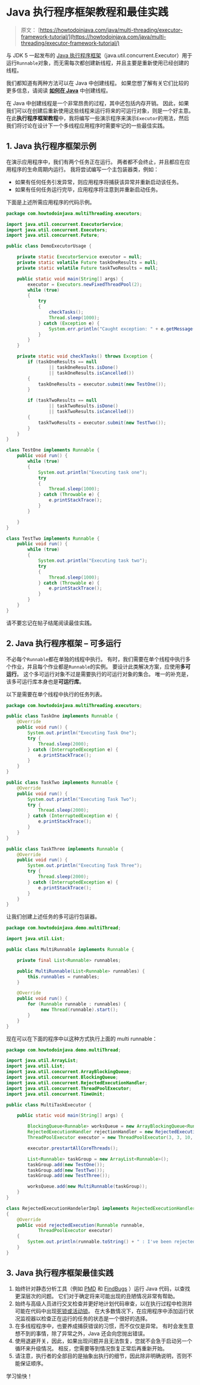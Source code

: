 # Java 执行程序框架教程和最佳实践

> 原文： [https://howtodoinjava.com/java/multi-threading/executor-framework-tutorial/](https://howtodoinjava.com/java/multi-threading/executor-framework-tutorial/)

与 JDK 5 一起发布的 [Java 执行程序框架](https://docs.oracle.com/javase/tutorial/essential/concurrency/executors.html "Executor framework")（java.util.concurrent.Executor）用于运行`Runnable`对象，而无需每次都创建新线程，并且主要是重新使用已经创建的线程。

我们都知道有两种方法可以在 Java 中创建线程。 如果您想了解有关它们比较的更多信息，请阅读 [**如何在 Java**](//howtodoinjava.com/java/multi-threading/difference-between-implements-runnable-and-extends-thread-in-java/ "Difference between “implements Runnable” and “extends Thread” in java") 中创建线程。

在 Java 中创建线程是一个非常昂贵的过程，其中还包括内存开销。 因此，如果我们可以在创建后重新使用这些线程来运行将来的可运行对象，则是一个好主意。 在此**执行程序框架教程**中，我将编写一些演示程序来演示`Executor`的用法，然后我们将讨论在设计下一个多线程应用程序时需要牢记的一些最佳实践。

## 1\. Java 执行程序框架示例

在演示应用程序中，我们有两个任务正在运行。 两者都不会终止，并且都应在应用程序的生命周期内运行。 我将尝试编写一个主包装器类，例如：

*   如果有任何任务引发异常，则应用程序将捕获该异常并重新启动该任务。
*   如果有任何任务运行完毕，应用程序将注意到并重新启动任务。

下面是上述所需应用程序的代码示例。

```java
package com.howtodoinjava.multiThreading.executors;

import java.util.concurrent.ExecutorService;
import java.util.concurrent.Executors;
import java.util.concurrent.Future;

public class DemoExecutorUsage {

	private static ExecutorService executor = null;
	private static volatile Future taskOneResults = null;
	private static volatile Future taskTwoResults = null;

	public static void main(String[] args) {
		executor = Executors.newFixedThreadPool(2);
		while (true)
		{
			try
			{
				checkTasks();
				Thread.sleep(1000);
			} catch (Exception e) {
				System.err.println("Caught exception: " + e.getMessage());
			}
		}
	}

	private static void checkTasks() throws Exception {
		if (taskOneResults == null
				|| taskOneResults.isDone()
				|| taskOneResults.isCancelled())
		{
			taskOneResults = executor.submit(new TestOne());
		}

		if (taskTwoResults == null
				|| taskTwoResults.isDone()
				|| taskTwoResults.isCancelled())
		{
			taskTwoResults = executor.submit(new TestTwo());
		}
	}
}

class TestOne implements Runnable {
	public void run() {
		while (true)
		{
			System.out.println("Executing task one");
			try
			{
				Thread.sleep(1000);
			} catch (Throwable e) {
				e.printStackTrace();
			}
		}

	}
}

class TestTwo implements Runnable {
	public void run() {
		while (true)
		{
			System.out.println("Executing task two");
			try
			{
				Thread.sleep(1000);
			} catch (Throwable e) {
				e.printStackTrace();
			}
		}
	}
}

```

请不要忘记在帖子结尾阅读最佳实践。

## 2\. Java 执行程序框架 – 可多运行

不必每个`Runnable`都在单独的线程中执行。 有时，我们需要在单个线程中执行多个作业，并且每个作业都是`Runnable`的实例。 要设计此类解决方案，应使用**多可运行**。 这个多可运行对象不过是需要执行的可运行对象的集合。 唯一的补充是，该多可运行库本身也是**可运行库**。

以下是需要在单个线程中执行的任务列表。

```java
package com.howtodoinjava.multiThreading.executors;

public class TaskOne implements Runnable {
	@Override
	public void run() {
		System.out.println("Executing Task One");
		try {
			Thread.sleep(2000);
		} catch (InterruptedException e) {
			e.printStackTrace();
		}
	}
}

public class TaskTwo implements Runnable {
	@Override
	public void run() {
		System.out.println("Executing Task Two");
		try {
			Thread.sleep(2000);
		} catch (InterruptedException e) {
			e.printStackTrace();
		}
	}
}

public class TaskThree implements Runnable {
	@Override
	public void run() {
		System.out.println("Executing Task Three");
		try {
			Thread.sleep(2000);
		} catch (InterruptedException e) {
			e.printStackTrace();
		}
	}
}

```

让我们创建上述任务的多可运行包装器。

```java
package com.howtodoinjava.demo.multiThread;

import java.util.List;

public class MultiRunnable implements Runnable {

    private final List<Runnable> runnables;

    public MultiRunnable(List<Runnable> runnables) {
        this.runnables = runnables;
    }

    @Override
    public void run() {
        for (Runnable runnable : runnables) {
        	 new Thread(runnable).start();
        }
    }
}

```

现在可以在下面的程序中以这种方式执行上面的 multi runnable：

```java
package com.howtodoinjava.demo.multiThread;

import java.util.ArrayList;
import java.util.List;
import java.util.concurrent.ArrayBlockingQueue;
import java.util.concurrent.BlockingQueue;
import java.util.concurrent.RejectedExecutionHandler;
import java.util.concurrent.ThreadPoolExecutor;
import java.util.concurrent.TimeUnit;

public class MultiTaskExecutor {

    public static void main(String[] args) {

        BlockingQueue<Runnable> worksQueue = new ArrayBlockingQueue<Runnable>(10);
        RejectedExecutionHandler rejectionHandler = new RejectedExecutionHandelerImpl();
        ThreadPoolExecutor executor = new ThreadPoolExecutor(3, 3, 10, TimeUnit.SECONDS, worksQueue, rejectionHandler);

        executor.prestartAllCoreThreads();

        List<Runnable> taskGroup = new ArrayList<Runnable>();
        taskGroup.add(new TestOne());
        taskGroup.add(new TestTwo());
        taskGroup.add(new TestThree());

        worksQueue.add(new MultiRunnable(taskGroup));
    }
}

class RejectedExecutionHandelerImpl implements RejectedExecutionHandler
{
    @Override
    public void rejectedExecution(Runnable runnable,
            ThreadPoolExecutor executor)
    {
        System.out.println(runnable.toString() + " : I've been rejected ! ");
    }
}

```

## 3\. Java 执行程序框架最佳实践

1.  始终针对静态分析工具（例如 [PMD](http://pmd.sourceforge.net/ "pmd home page") 和 [FindBugs](http://findbugs.sourceforge.net/ "findbugs home page") ）运行 Java 代码，以查找更深层次的问题。 它们对于确定将来可能出现的丑陋情况非常有帮助。
2.  始终与高级人员进行交叉检查并更好地计划代码审查，以在执行过程中检测并可能在代码中出现[死锁或活动锁](https://en.wikipedia.org/wiki/Deadlock "deadlock and livelock")。 在大多数情况下，在应用程序中添加运行状况监视器以检查正在运行的任务的状态是一个很好的选择。
3.  在多线程程序中，也要养成捕获错误的习惯，而不仅仅是异常。 有时会发生意想不到的事情，除了异常之外，Java 还会向您抛出错误。
4.  使用退避开关，因此，如果出现问题并且无法恢复，您就不会急于启动另一个循环来升级情况。 相反，您需要等到情况恢复正常后再重新开始。
5.  请注意，执行者的全部目的是抽象出执行的细节，因此除非明确说明，否则不能保证顺序。

学习愉快！